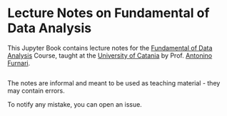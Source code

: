 # Lecture Notes on Fundamental of Data Analysis
This Jupyter Book contains lecture notes for the [Fundamental of Data Analysis](https://web.dmi.unict.it/corsi/lm-18/insegnamenti?seuid=90338D5D-A89C-494D-BC2B-4BD3B1D32B7E) Course, taught at the [University of Catania](http://unict.it) by Prof. [Antonino Furnari](http://antoninofurnari.it).

```{figure} /logo.png
```

The notes are informal and meant to be used as teaching material - they may contain errors. 

To notify any mistake, you can open an issue.
